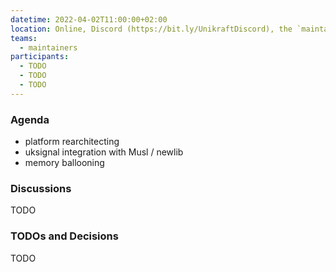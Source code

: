 ```yaml
---
datetime: 2022-04-02T11:00:00+02:00
location: Online, Discord (https://bit.ly/UnikraftDiscord), the `maintainers-voice` voice channel
teams:
  - maintainers
participants:
  - TODO
  - TODO
  - TODO
---
```


### Agenda

* platform rearchitecting
* uksignal integration with Musl / newlib
* memory ballooning

### Discussions

TODO

### TODOs and Decisions

TODO
